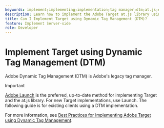 ```yaml
---
keywords: implement;implementing;implementation;tag manager;dtm;at.js;dynamic tag management
description: Learn how to implement the Adobe Target at.js library using the legacy Dynamic Tag Management (DTM). Adobe Launch is the preferred method to implement Target.
title: Can I Implement Target using Dynamic Tag Management (DTM)?
feature: Implement Server-side
role: Developer
---
```


# Implement Target using Dynamic Tag Management (DTM)

Adobe Dynamic Tag Management (DTM) is Adobe's legacy tag manager.

>[!IMPORTANT]
>
>[Adobe Launch](/help/c-implementing-target/c-implementing-target-for-client-side-web/how-to-deployatjs/cmp-implementing-target-using-adobe-launch.md#topic_5234DDAEB0834333BD6BA1B05892FC25) is the preferred, up-to-date method for implementing Target and the at.js library. For new Target implementations, use Launch. The following guide is for existing clients using a DTM implementation.

For more information, see [Best Practices for Implementing Adobe Target using Dynamic Tag Management](https://experienceleague.adobe.com/docs/dtm/implementing/overview.html). 
